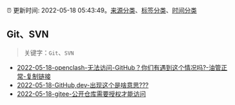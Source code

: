 :alarm_clock: 更新时间: 2022-05-18 05:43:49。[来源分类](../README.md)、[标签分类](../TAGS.md)、[时间分类](../TIMELINE.md)

## Git、SVN


> 关键字：`Git`、`SVN`



- [2022-05-18-openclash-无法访问-GitHub？你们有遇到这个情况吗?-油管正常-复制链接](https://www.v2ex.com/t/853689) 
- [2022-05-18-GitHub,dev-出现这个是啥意思???](https://www.v2ex.com/t/853665) 
- [2022-05-18-gitee-公开仓库需要授权才能访问](https://www.v2ex.com/t/853642) 